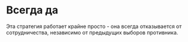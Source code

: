 # Всегда да

Эта стратегия работает крайне просто - она всегда отказывается от сотрудничества, независимо от предыдущих выборов противника.
